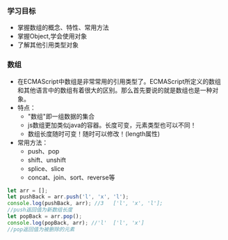 ### 学习目标
- 掌握数组的概念、特性、常用方法
- 掌握Object,学会使用对象
- 了解其他引用类型对象

### 数组
- 在ECMAScript中数组是非常常用的引用类型了。ECMAScript所定义的数组和其他语言中的数组有着很大的区别。那么首先要说的就是数组也是一种对象。
- 特点：
    - "数组"即一组数据的集合
    - js数组更加类似java的容器。长度可变，元素类型也可以不同！
    - 数组长度随时可变！随时可以修改！(length属性)
- 常用方法：
    - push、pop
    - shift、unshift
    - splice、slice
    - concat、join、sort、reverse等

```javascript
let arr = [];
let pushBack = arr.push('l', 'x', 'l');
console.log(pushBack, arr); //3   ['l', 'x', 'l'];
//push返回值为新数组长度
let popBack = arr.pop();
console.log(popBack, arr); //'l'  ['l', 'x']
//pop返回值为被删除的元素
```
